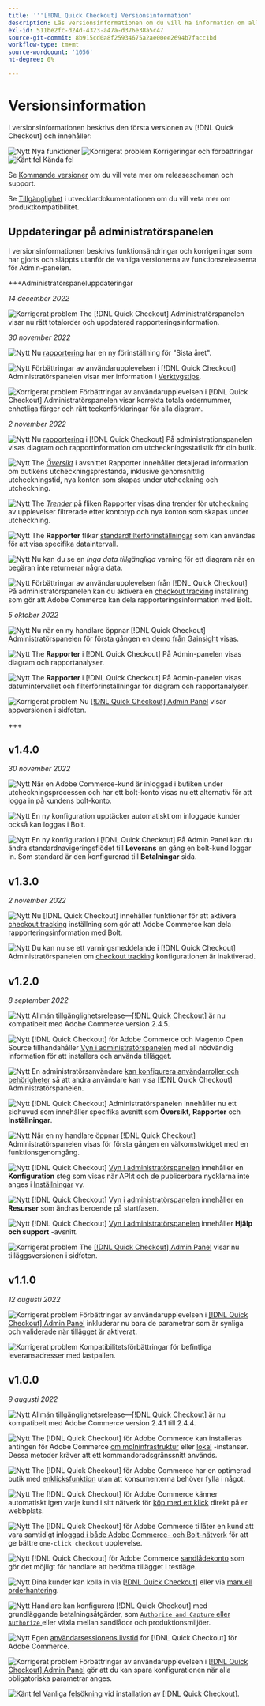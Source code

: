 ```yaml
---
title: '''[!DNL Quick Checkout] Versionsinformation'
description: Läs versionsinformationen om du vill ha information om alla [!DNL Quick Checkout] releaser.
exl-id: 511be2fc-d24d-4323-a47a-d376e38a5c47
source-git-commit: 8b915cd0a8f25934675a2ae00ee2694b7facc1bd
workflow-type: tm+mt
source-wordcount: '1056'
ht-degree: 0%

---
```


# Versionsinformation

I versionsinformationen beskrivs den första versionen av [!DNL Quick Checkout] och innehåller:

![Nytt](../assets/new.svg) Nya funktioner
![Korrigerat problem](../assets/fix.svg) Korrigeringar och förbättringar
![Känt fel](../assets/bug.svg) Kända fel

Se [Kommande versioner](https://devdocs.magento.com/release/) om du vill veta mer om releasescheman och support.

Se [Tillgänglighet](https://devdocs.magento.com/release/availability.html) i utvecklardokumentationen om du vill veta mer om produktkompatibilitet.

## Uppdateringar på administratörspanelen

I versionsinformationen beskrivs funktionsändringar och korrigeringar som har gjorts och släppts utanför de vanliga versionerna av funktionsreleaserna för Admin-panelen.

+++Administratörspaneluppdateringar

_14 december 2022_

![Korrigerat problem](../assets/fix.svg)<!-- Issue BOLT-524 --> The [!DNL Quick Checkout] Administratörspanelen visar nu rätt totalorder och uppdaterad rapporteringsinformation.

_30 november 2022_

![Nytt](../assets/new.svg)<!-- Issue BOLT-502 --> Nu [rapportering](https://experienceleague.adobe.com/docs/commerce-merchant-services/quick-checkout/getting-started/quick-checkout-reporting/reports.html) har en ny förinställning för &quot;Sista året&quot;.

![Nytt](../assets/new.svg)<!-- Issue BOLT-471 --> Förbättringar av användarupplevelsen i [!DNL Quick Checkout] Administratörspanelen visar mer information i [Verktygstips](https://experienceleague.adobe.com/docs/commerce-merchant-services/quick-checkout/getting-started/quick-checkout-reporting/reports.html).

![Korrigerat problem](../assets/fix.svg)<!-- Issue BOLT-514 --> Förbättringar av användarupplevelsen i [!DNL Quick Checkout] Administratörspanelen visar korrekta totala ordernummer, enhetliga färger och rätt teckenförklaringar för alla diagram.

_2 november 2022_

![Nytt](../assets/new.svg)<!-- Issue BOLT-293 --> Nu [rapportering](https://experienceleague.adobe.com/docs/commerce-merchant-services/quick-checkout/getting-started/quick-checkout-reporting/reports.html) i [!DNL Quick Checkout] På administrationspanelen visas diagram och rapportinformation om utcheckningsstatistik för din butik.

![Nytt](../assets/new.svg)<!-- Issue BOLT-422 --> The [_Översikt_](https://experienceleague.adobe.com/docs/commerce-merchant-services/quick-checkout/getting-started/quick-checkout-reporting/reports.html#reports-overview) i avsnittet Rapporter innehåller detaljerad information om butikens utcheckningsprestanda, inklusive genomsnittlig utcheckningstid, nya konton som skapas under utcheckning och utcheckning.

![Nytt](../assets/new.svg)<!-- Issue BOLT-423 --> The [_Trender_](https://experienceleague.adobe.com/docs/commerce-merchant-services/quick-checkout/getting-started/quick-checkout-reporting/reports.html#reports-trends) på fliken Rapporter visas dina trender för utcheckning av upplevelser filtrerade efter kontotyp och nya konton som skapas under utcheckning.

![Nytt](../assets/new.svg)<!-- Issue BOLT-439 --> The **Rapporter** flikar [standardfilterförinställningar](https://experienceleague.adobe.com/docs/commerce-merchant-services/quick-checkout/getting-started/quick-checkout-reporting/reports.html#filter-data) som kan användas för att visa specifika dataintervall.

![Nytt](../assets/new.svg)<!-- Issue BOLT-433 --> Nu kan du se en _Inga data tillgängliga_ varning för ett diagram när en begäran inte returnerar några data.

![Nytt](../assets/new.svg)<!-- Issue BOLT-473 --> Förbättringar av användarupplevelsen från [!DNL Quick Checkout] På administratörspanelen kan du aktivera en [checkout tracking](https://experienceleague.adobe.com/docs/commerce-merchant-services/quick-checkout/getting-started/settings-quick-checkout.html#service-settings) inställning som gör att Adobe Commerce kan dela rapporteringsinformation med Bolt.

_5 oktober 2022_

![Nytt](../assets/new.svg)<!-- Issue BOLT-379 --> Nu när en ny handlare öppnar [!DNL Quick Checkout] Administratörspanelen för första gången en [demo från Gainsight](https://experienceleague.adobe.com/docs/commerce-merchant-services/quick-checkout/getting-started/onboarding.html) visas.

![Nytt](../assets/new.svg)<!-- Issue BOLT-377 --> The **Rapporter** i [!DNL Quick Checkout] På Admin-panelen visas diagram och rapportanalyser.

![Nytt](../assets/new.svg)<!-- Issue BOLT-377 --> The **Rapporter** i [!DNL Quick Checkout] På Admin-panelen visas datumintervallet och filterförinställningar för diagram och rapportanalyser.

![Korrigerat problem](../assets/fix.svg)<!-- Issue BOLT-369 --> Nu [[!DNL Quick Checkout] Admin Panel](https://experienceleague.adobe.com/docs/commerce-merchant-services/quick-checkout/getting-started/onboarding.html#enable-extension) visar appversionen i sidfoten.

+++

## v1.4.0

_30 november 2022_

![Nytt](../assets/new.svg)<!-- Issue BOLT-513 --> När en Adobe Commerce-kund är inloggad i butiken under utcheckningsprocessen och har ett bolt-konto visas nu ett alternativ för att logga in på kundens bolt-konto.

![Nytt](../assets/new.svg)<!-- Issue BOLT-512 --> En ny konfiguration upptäcker automatiskt om inloggade kunder också kan loggas i Bolt.

![Nytt](../assets/new.svg)<!-- Issue BOLT-480 --> En ny konfiguration i [!DNL Quick Checkout] På Admin Panel kan du ändra standardnavigeringsflödet till **Leverans** en gång en bolt-kund loggar in. Som standard är den konfigurerad till **Betalningar** sida.

## v1.3.0

_2 november 2022_

![Nytt](../assets/new.svg)<!-- Issue BOLT-293 --> Nu [!DNL Quick Checkout] innehåller funktioner för att aktivera [checkout tracking](https://experienceleague.adobe.com/docs/commerce-merchant-services/quick-checkout/getting-started/settings-quick-checkout.html#service-settings) inställning som gör att Adobe Commerce kan dela rapporteringsinformation med Bolt.

![Nytt](../assets/new.svg)<!-- Issue BOLT-461 --> Du kan nu se ett varningsmeddelande i [!DNL Quick Checkout] Administratörspanelen om [checkout tracking](https://experienceleague.adobe.com/docs/commerce-merchant-services/quick-checkout/getting-started/quick-checkout-reporting/reports.html) konfigurationen är inaktiverad.

## v1.2.0

_8 september 2022_

![Nytt](../assets/new.svg)<!-- Issue BOLT-341 --> Allmän tillgänglighetsrelease—[[!DNL Quick Checkout]](https://marketplace.magento.com/magento-quick-checkout.html) är nu kompatibelt med Adobe Commerce version 2.4.5.

![Nytt](../assets/new.svg)<!-- Issue BOLT-328 --> [!DNL Quick Checkout] för Adobe Commerce och Magento Open Source tillhandahåller [Vyn i administratörspanelen](https://experienceleague.adobe.com/docs/commerce-merchant-services/quick-checkout/getting-started/quick-checkout-admin-panel/admin-panel.html) med all nödvändig information för att installera och använda tillägget.

![Nytt](../assets/new.svg)<!-- Issue BOLT-364 --> En administratörsanvändare [kan konfigurera användarroller och behörigheter](https://experienceleague.adobe.com/docs/commerce-merchant-services/quick-checkout/getting-started/quick-checkout-admin-panel/user-roles-setup.html) så att andra användare kan visa [!DNL Quick Checkout] Administratörspanelen.

![Nytt](../assets/new.svg)<!-- Issue BOLT-377 --> [!DNL Quick Checkout] Administratörspanelen innehåller nu ett sidhuvud som innehåller specifika avsnitt som **Översikt**, **Rapporter** och **Inställningar**.

![Nytt](../assets/new.svg)<!-- Issue BOLT-379 --> När en ny handlare öppnar [!DNL Quick Checkout] Administratörspanelen visas för första gången en välkomstwidget med en funktionsgenomgång.

![Nytt](../assets/new.svg)<!-- Issue BOLT-378 --> [!DNL Quick Checkout] [Vyn i administratörspanelen](https://experienceleague.adobe.com/docs/commerce-merchant-services/quick-checkout/getting-started/quick-checkout-admin-panel/admin-panel.html) innehåller en **Konfiguration** steg som visas när API:t och de publicerbara nycklarna inte anges i [Inställningar](https://experienceleague.adobe.com/docs/commerce-merchant-services/quick-checkout/getting-started/onboarding.html#enable-extension) vy.

![Nytt](../assets/new.svg)<!-- Issue BOLT-380 --> [!DNL Quick Checkout] [Vyn i administratörspanelen](https://experienceleague.adobe.com/docs/commerce-merchant-services/quick-checkout/getting-started/quick-checkout-admin-panel/admin-panel.html) innehåller en **Resurser** som ändras beroende på startfasen.

![Nytt](../assets/new.svg)<!-- Issue BOLT-381 --> [!DNL Quick Checkout] [Vyn i administratörspanelen](https://experienceleague.adobe.com/docs/commerce-merchant-services/quick-checkout/getting-started/quick-checkout-admin-panel/admin-panel.html) innehåller **Hjälp och support** -avsnitt.

![Korrigerat problem](../assets/fix.svg)<!-- Issue BOLT-369 --> The [[!DNL Quick Checkout] Admin Panel](https://experienceleague.adobe.com/docs/commerce-merchant-services/quick-checkout/getting-started/onboarding.html#enable-extension) visar nu tilläggsversionen i sidfoten.

## v1.1.0

_12 augusti 2022_

![Korrigerat problem](../assets/fix.svg)<!-- Issue BOLT-375 --> Förbättringar av användarupplevelsen i [[!DNL Quick Checkout] Admin Panel](https://experienceleague.adobe.com/docs/commerce-merchant-services/quick-checkout/getting-started/onboarding.html#enable-extension) inkluderar nu bara de parametrar som är synliga och validerade när tillägget är aktiverat.

![Korrigerat problem](../assets/fix.svg)<!-- Issue BOLT-349 --> Kompatibilitetsförbättringar för befintliga leveransadresser med lastpallen.

## v1.0.0

_9 augusti 2022_

![Nytt](../assets/new.svg)<!-- Issue BOLT-341 --> Allmän tillgänglighetsrelease—[[!DNL Quick Checkout]](https://marketplace.magento.com/magento-quick-checkout.html) är nu kompatibelt med Adobe Commerce version 2.4.1 till 2.4.4.

![Nytt](../assets/new.svg)<!-- Issue BOLT-340 --> The [!DNL Quick Checkout] för Adobe Commerce kan installeras antingen för Adobe Commerce [om molninfrastruktur](install.md#adobe-commerce-on-cloud-infrastructure) eller [lokal](install.md#on-premises) -instanser. Dessa metoder kräver att ett kommandoradsgränssnitt används.

![Nytt](../assets/new.svg)<!-- Issue BOLT-1 --> The [!DNL Quick Checkout] för Adobe Commerce har en optimerad butik med [enklicksfunktion](overview.md) utan att konsumenterna behöver fylla i något.

![Nytt](../assets/new.svg)<!-- Issue BOLT-1 --> The [!DNL Quick Checkout] för Adobe Commerce känner automatiskt igen varje kund i sitt nätverk för [köp med ett klick](checkout-flow.md) direkt på er webbplats.

![Nytt](../assets/new.svg)<!-- Issue BOLT-1 --> The [!DNL Quick Checkout] för Adobe Commerce tillåter en kund att vara samtidigt [inloggad i både Adobe Commerce- och Bolt-nätverk](checkout-flow.md/#quick-checkout-use-cases) för att ge bättre `one-click checkout` upplevelse.

![Nytt](../assets/new.svg)<!-- Issue BOLT-218 --> [!DNL Quick Checkout] för Adobe Commerce [sandlådekonto](testing.md#testing-in-sandbox) som gör det möjligt för handlare att bedöma tillägget i testläge.

![Nytt](../assets/new.svg)<!-- Issue BOLT-780 --> Dina kunder kan kolla in via [[!DNL Quick Checkout]](checkout-page.md) eller via [manuell orderhantering](create-order-admin.md).

![Nytt](../assets/new.svg)<!-- Issue BOLT-666 --> Handlare kan konfigurera [!DNL Quick Checkout] med grundläggande betalningsåtgärder, som [`Authorize and Capture` eller `Authorize` ](onboarding.md#complete-admin-configuration)eller växla mellan sandlådor och produktionsmiljöer.

![Nytt](../assets/new.svg)<!-- Issue BOLT-288 --> Egen [användarsessionens livstid](user-session-lifetime.md) for [!DNL Quick Checkout] för Adobe Commerce.

![Korrigerat problem](../assets/fix.svg)<!-- Issue BOLT-375 --> Förbättringar av användarupplevelsen i [[!DNL Quick Checkout] Admin Panel](https://experienceleague.adobe.com/docs/commerce-merchant-services/quick-checkout/getting-started/onboarding.html#enable-extension) gör att du kan spara konfigurationen när alla obligatoriska parametrar anges.

![Känt fel](../assets/bug.svg)<!-- Issue BOLT-342 --> Vanliga [felsökning](https://experienceleague.adobe.com/docs/commerce-knowledge-base/kb/troubleshooting/miscellaneous/quick-checkout-issues.html) vid installation av [!DNL Quick Checkout].
